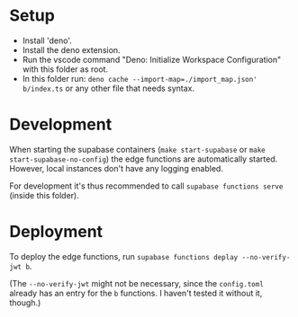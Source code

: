 # Setup

* Install 'deno'.
* Install the deno extension.
* Run the vscode command "Deno: Initialize Workspace Configuration" with
  this folder as root.
* In this folder run: `deno cache --import-map=./import_map.json' b/index.ts`
  or any other file that needs syntax.

# Development
When starting the supabase containers (`make start-supabase` or
`make start-supabase-no-config`) the edge functions are automatically started.
However, local instances don't have any logging enabled.

For development it's thus recommended to call `supabase functions serve`
(inside this folder).

# Deployment
To deploy the edge functions, run
  `supabase functions deplay --no-verify-jwt b`.

(The `--no-verify-jwt` might not be necessary, since the `config.toml` already
has an entry for the `b` functions. I haven't tested it without it, though.)
